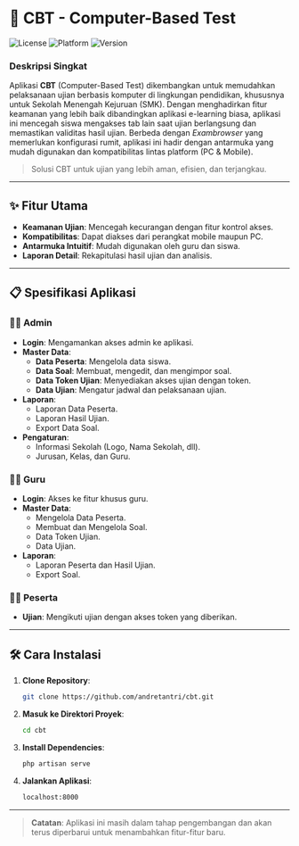 # 📘 CBT - Computer-Based Test

![License](https://img.shields.io/badge/license-MIT-blue.svg)
![Platform](https://img.shields.io/badge/platform-PC%20%26%20Mobile-green.svg)
![Version](https://img.shields.io/badge/version-1.0.0-brightgreen.svg)

### Deskripsi Singkat
Aplikasi **CBT** (Computer-Based Test) dikembangkan untuk memudahkan pelaksanaan ujian berbasis komputer di lingkungan pendidikan, khususnya untuk Sekolah Menengah Kejuruan (SMK). Dengan menghadirkan fitur keamanan yang lebih baik dibandingkan aplikasi e-learning biasa, aplikasi ini mencegah siswa mengakses tab lain saat ujian berlangsung dan memastikan validitas hasil ujian. Berbeda dengan *Exambrowser* yang memerlukan konfigurasi rumit, aplikasi ini hadir dengan antarmuka yang mudah digunakan dan kompatibilitas lintas platform (PC & Mobile).

> Solusi CBT untuk ujian yang lebih aman, efisien, dan terjangkau.

---

## ✨ Fitur Utama
- **Keamanan Ujian**: Mencegah kecurangan dengan fitur kontrol akses.
- **Kompatibilitas**: Dapat diakses dari perangkat mobile maupun PC.
- **Antarmuka Intuitif**: Mudah digunakan oleh guru dan siswa.
- **Laporan Detail**: Rekapitulasi hasil ujian dan analisis.

---

## 📋 Spesifikasi Aplikasi

### 👨‍🏫 Admin
- **Login**: Mengamankan akses admin ke aplikasi.
- **Master Data**:
  - **Data Peserta**: Mengelola data siswa.
  - **Data Soal**: Membuat, mengedit, dan mengimpor soal.
  - **Data Token Ujian**: Menyediakan akses ujian dengan token.
  - **Data Ujian**: Mengatur jadwal dan pelaksanaan ujian.
- **Laporan**:
  - Laporan Data Peserta.
  - Laporan Hasil Ujian.
  - Export Data Soal.
- **Pengaturan**:
  - Informasi Sekolah (Logo, Nama Sekolah, dll).
  - Jurusan, Kelas, dan Guru.

### 👨‍🏫 Guru
- **Login**: Akses ke fitur khusus guru.
- **Master Data**:
  - Mengelola Data Peserta.
  - Membuat dan Mengelola Soal.
  - Data Token Ujian.
  - Data Ujian.
- **Laporan**:
  - Laporan Peserta dan Hasil Ujian.
  - Export Soal.

### 👨‍🎓 Peserta
- **Ujian**: Mengikuti ujian dengan akses token yang diberikan.

---

## 🛠️ Cara Instalasi

1. **Clone Repository**: 
    ```bash
    git clone https://github.com/andretantri/cbt.git
    ```
2. **Masuk ke Direktori Proyek**:
    ```bash
    cd cbt
    ```
3. **Install Dependencies**:
    ```bash
    php artisan serve
    ```
4. **Jalankan Aplikasi**:
    ```bash
    localhost:8000
    ```

---

> **Catatan**: Aplikasi ini masih dalam tahap pengembangan dan akan terus diperbarui untuk menambahkan fitur-fitur baru.
